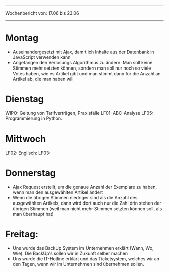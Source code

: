 
--- 
Wochenbericht von: 17.06 bis 23.06    

--- 
# Montag
- Auseinandergesetzt mit Ajax, damit ich Inhalte aus der Datenbank in JavaScript verwenden kann
- Angefangen den Verlosungs Algorithmus zu ändern. Man soll keine Stimmen mehr setzten können, sondern man soll nur noch so viele Votes haben, wie es Artikel gibt und man stimmt dann für die Anzahl an Artikel ab, die man haben will

# Dienstag
WIPO: Geltung von Tarifverträgen, Praxisfälle
LF01: ABC-Analyse
LF05: Programmierung in Python.
# Mittwoch
LF02:
Englisch:
LF03:

# Donnerstag
- Ajax Request erstellt, um die genaue Anzahl der Exemplare zu haben, wenn man den ausgewählten Artikel ändert
- Wenn die übrigen Stimmen niedriger sind als die Anzahl des ausgewählten Artikels, dann wird dort auch nur die Zahl drin stehen der übrigen Stimmen (weil man nicht mehr Stimmen setzten können soll, als man überhaupt hat)
# Freitag:
- Uns wurde das BackUp System im Unternehmen erklärt (Wann, Wo, Wie). Die BackUp's sollen wir in Zukunft selber machen
- Uns wurde die IT-Hotline erklärt und das Ticketsystem, welches wir an den Tagen, wenn wir im Unternehmen sind übernehmen sollen. 